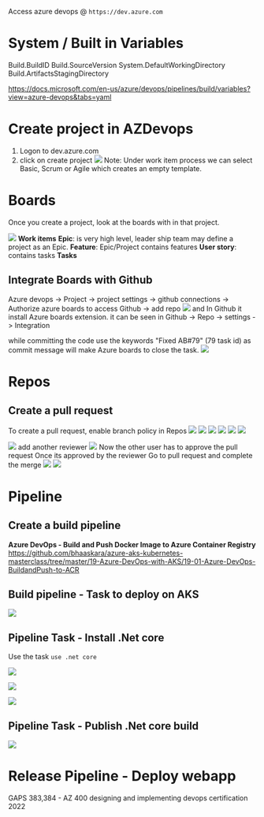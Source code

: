 Access azure devops @ `https://dev.azure.com`

# System / Built in Variables

Build.BuildID
Build.SourceVersion
System.DefaultWorkingDirectory
Build.ArtifactsStagingDirectory

https://docs.microsoft.com/en-us/azure/devops/pipelines/build/variables?view=azure-devops&tabs=yaml

# Create project in AZDevops
1. Logon to dev.azure.com
2. click on create project
![](Pasted%20image%2020220525203859.png)
Note: Under work item process we can select Basic, Scrum or Agile which creates an empty template.

# Boards
Once you create a project, look at the boards with in that project.

![](Pasted%20image%2020220525204544.png)
**Work items**
**Epic**: is very high level, leader ship team may define a project as an Epic.
**Feature**: Epic/Project contains features
**User story**: contains tasks
**Tasks**

## Integrate Boards with Github
Azure devops -> Project -> project settings -> github connections -> Authorize azure boards to access Github -> add repo
![](Pasted%20image%2020220719160558.png)
and In Github it install Azure boards extension.
it can be seen in Github -> Repo -> settings -> Integration

while committing the code use the keywords "Fixed AB#79" (79 task id) as commit message will make Azure boards to close the task.
![](Pasted%20image%2020220719161206.png)


# Repos
## Create a pull request
To create a pull request, enable branch policy in Repos
![](Pasted%20image%2020220718230734.png)
![](Pasted%20image%2020220718230816.png)
![](Pasted%20image%2020220718230847.png)
![](Pasted%20image%2020220718231033.png)
![](Pasted%20image%2020220718231106.png)
![](Pasted%20image%2020220718231145.png)

![](Pasted%20image%2020220718231221.png)
add another reviewer
![](Pasted%20image%2020220718231321.png)
Now the other user has to approve the pull request
Once its approved by the reviewer
Go to pull request and complete the merge
![](Pasted%20image%2020220718231505.png)
![](Pasted%20image%2020220718231523.png)

# Pipeline
## Create a build pipeline
**Azure DevOps - Build and Push Docker Image to Azure Container Registry**
https://github.com/bhaaskara/azure-aks-kubernetes-masterclass/tree/master/19-Azure-DevOps-with-AKS/19-01-Azure-DevOps-BuildandPush-to-ACR

## Build pipeline - Task to deploy on AKS
![](Pasted%20image%2020220722210150.png)

## Pipeline Task - Install .Net core
Use the task `use .net core`

![](Pasted%20image%2020220817095941.png)


![](Pasted%20image%2020220817102553.png)

![](Pasted%20image%2020220817102643.png)

## Pipeline Task - Publish .Net core build
![](Pasted%20image%2020220817120119.png)

# Release Pipeline - Deploy webapp
GAPS 383,384 - AZ 400 designing and implementing devops certification 2022
